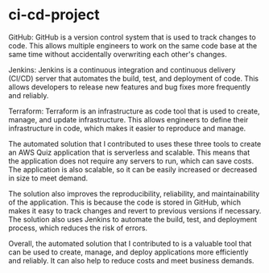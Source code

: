# ci-cd-project
GitHub: GitHub is a version control system that is used to track changes to code. This allows multiple engineers to 
work on the same code base at the same time without accidentally overwriting each other's changes.

Jenkins: Jenkins is a continuous integration and continuous delivery (CI/CD) server that automates the build, test, 
and deployment of code. This allows developers to release new features and bug fixes more frequently and reliably.

Terraform: Terraform is an infrastructure as code tool that is used to create, manage, and update infrastructure. 
This allows engineers to define their infrastructure in code, which makes it easier to reproduce and manage.

The automated solution that I contributed to uses these three tools to create an AWS Quiz application that is 
serverless and scalable. This means that the application does not require any servers to run, which can save costs. 
The application is also scalable, so it can be easily increased or decreased in size to meet demand.

The solution also improves the reproducibility, reliability, and maintainability of the application. 
This is because the code is stored in GitHub, which makes it easy to track changes and revert to previous versions 
if necessary. The solution also uses Jenkins to automate the build, test, and deployment process, which reduces the 
risk of errors.

Overall, the automated solution that I contributed to is a valuable tool that can be used to create, manage, 
and deploy applications more efficiently and reliably. It can also help to reduce costs and meet business demands.
